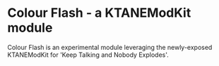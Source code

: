 # Colour Flash - a KTANEModKit module
Colour Flash is an experimental module leveraging the newly-exposed KTANEModKit for 'Keep Talking and Nobody Explodes'.
